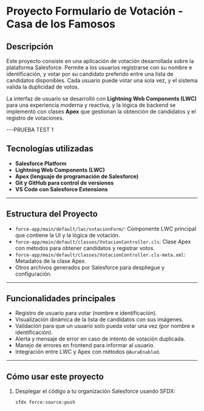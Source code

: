 # Proyecto Formulario de Votación - Casa de los Famosos

## Descripción

Este proyecto consiste en una aplicación de votación desarrollada sobre la plataforma Salesforce. Permite a los usuarios registrarse con su nombre e identificación, y votar por su candidato preferido entre una lista de candidatos disponibles. Cada usuario puede votar una sola vez, y el sistema valida la duplicidad de votos.

La interfaz de usuario se desarrolló con **Lightning Web Components (LWC)** para una experiencia moderna y reactiva, y la lógica de backend se implementó con clases **Apex** que gestionan la obtención de candidatos y el registro de votaciones.

---PRUEBA TEST 1

## Tecnologías utilizadas

- **Salesforce Platform**
- **Lightning Web Components (LWC)**
- **Apex (lenguaje de programación de Salesforce)**
- **Git y GitHub para control de versiones**
- **VS Code con Salesforce Extensions**

---

## Estructura del Proyecto

- `force-app/main/default/lwc/votacionForm/`: Componente LWC principal que contiene la UI y la lógica de votación.
- `force-app/main/default/classes/VotacionController.cls`: Clase Apex con métodos para obtener candidatos y registrar votos.
- `force-app/main/default/classes/VotacionController.cls-meta.xml`: Metadatos de la clase Apex.
- Otros archivos generados por Salesforce para despliegue y configuración.

---

## Funcionalidades principales

- Registro de usuario para votar (nombre e identificación).
- Visualización dinámica de la lista de candidatos con sus imágenes.
- Validación para que un usuario solo pueda votar una vez (por nombre e identificación).
- Alerta y mensaje de error en caso de intento de votación duplicada.
- Manejo de errores en frontend para informar al usuario.
- Integración entre LWC y Apex con métodos `@AuraEnabled`.

---

## Cómo usar este proyecto

1. Desplegar el código a tu organización Salesforce usando SFDX:
   ```bash
   sfdx force:source:push

